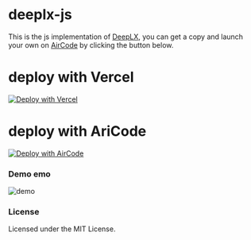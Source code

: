 # deeplx-js

This is the js implementation of [DeepLX](https://github.com/OwO-Network/DeepLX), you can get a copy and launch your own on [AirCode](https://aircode.io) by clicking the button below.

# deploy with Vercel
[![Deploy with Vercel](https://vercel.com/button)](https://vercel.com/new/clone?repository-url=https%3A%2F%2Fgithub.com%2FRoadMillion%2Fdeeplx&project-name=deeplx&repository-name=deeplx)

# deploy with AriCode
[![Deploy with AirCode](https://aircode.io/aircode-deploy-button.svg)](https://aircode.io/dashboard?owner=ifyour&repo=deeplx-js&branch=main&appname=deeplx)

### Demo emo

![demo](https://images.mingming.dev/file/748b44724c234f28b18e5.png)

### License

Licensed under the MIT License.
